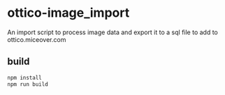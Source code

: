 ottico-image_import
===================

An import script to process image data and export it to a sql file to add to ottico.miceover.com

build
-----

```bash
npm install
npm run build
```



